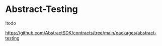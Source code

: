 # Abstract-Testing

!todo

https://github.com/AbstractSDK/contracts/tree/main/packages/abstract-testing